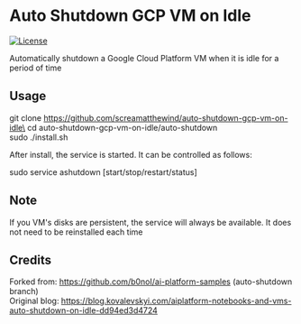 # Auto Shutdown GCP VM on Idle

[![License](https://img.shields.io/badge/License-Apache%202.0-blue.svg)](LICENSE)

Automatically shutdown a Google Cloud Platform VM when it is idle for a period of time

## Usage

git clone https://github.com/screamatthewind/auto-shutdown-gcp-vm-on-idle\
cd auto-shutdown-gcp-vm-on-idle/auto-shutdown\
sudo ./install.sh

After install, the service is started.  It can be controlled as follows:

sudo service ashutdown [start/stop/restart/status]

## Note

If you VM's disks are persistent, the service will always be available.  It does not need to be reinstalled each time

## Credits

Forked from: https://github.com/b0noI/ai-platform-samples (auto-shutdown branch)\
Original blog: https://blog.kovalevskyi.com/aiplatform-notebooks-and-vms-auto-shutdown-on-idle-dd94ed3d4724
